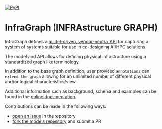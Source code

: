 [![PyPI](https://img.shields.io/pypi/v/infragraph)](https://pypi.org/project/infragraph/)
# InfraGraph (INFRAstructure GRAPH)

InfraGraph defines a [model-driven, vendor-neutral API](https://infragraph.dev/openapi.html) for capturing a system of systems suitable for use in co-designing AI/HPC solutions.

The model and API allows for defining physical infrastructure using a standardized graph like terminology.

In addition to the base graph definition, user provided `annotations` can `extend the graph` allowing for an unlimited number of different physical and/or logical characteristics/view.

Additional information such as background, schema and examples can be found in the [online documentation](https://infragraph.dev).

Contributions can be made in the following ways:
- [open an issue](https://github.com/keysight/infragraph/issues) in the repository
- [fork the models repository](https://github.com/keysight/infragraph) and submit a PR